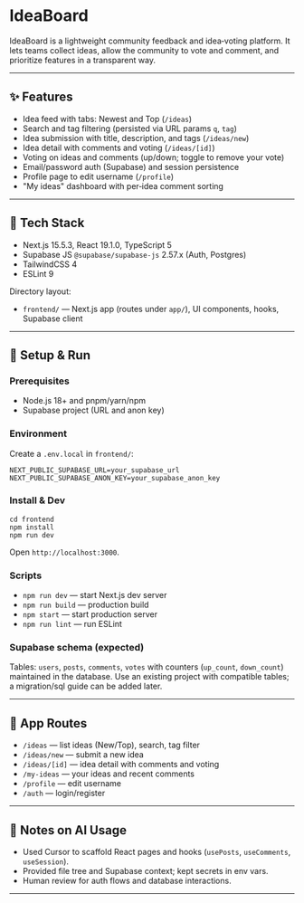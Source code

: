 # IdeaBoard

IdeaBoard is a lightweight community feedback and idea‑voting platform. It lets teams collect ideas, allow the community to vote and comment, and prioritize features in a transparent way.

---

## ✨ Features
- Idea feed with tabs: Newest and Top (`/ideas`)
- Search and tag filtering (persisted via URL params `q`, `tag`)
- Idea submission with title, description, and tags (`/ideas/new`)
- Idea detail with comments and voting (`/ideas/[id]`)
- Voting on ideas and comments (up/down; toggle to remove your vote)
- Email/password auth (Supabase) and session persistence
- Profile page to edit username (`/profile`)
- "My ideas" dashboard with per‑idea comment sorting

---

## 🧰 Tech Stack
- Next.js 15.5.3, React 19.1.0, TypeScript 5
- Supabase JS `@supabase/supabase-js` 2.57.x (Auth, Postgres)
- TailwindCSS 4
- ESLint 9

Directory layout:
- `frontend/` — Next.js app (routes under `app/`), UI components, hooks, Supabase client

---

## 🚀 Setup & Run

### Prerequisites
- Node.js 18+ and pnpm/yarn/npm
- Supabase project (URL and anon key)

### Environment
Create a `.env.local` in `frontend/`:

```
NEXT_PUBLIC_SUPABASE_URL=your_supabase_url
NEXT_PUBLIC_SUPABASE_ANON_KEY=your_supabase_anon_key
```

### Install & Dev
```
cd frontend
npm install
npm run dev
```
Open `http://localhost:3000`.

### Scripts
- `npm run dev` — start Next.js dev server
- `npm run build` — production build
- `npm start` — start production server
- `npm run lint` — run ESLint

### Supabase schema (expected)
Tables: `users`, `posts`, `comments`, `votes` with counters (`up_count`, `down_count`) maintained in the database. Use an existing project with compatible tables; a migration/sql guide can be added later.

---

## 🔗 App Routes
- `/ideas` — list ideas (New/Top), search, tag filter
- `/ideas/new` — submit a new idea
- `/ideas/[id]` — idea detail with comments and voting
- `/my-ideas` — your ideas and recent comments
- `/profile` — edit username
- `/auth` — login/register

---

## 📝 Notes on AI Usage
- Used Cursor to scaffold React pages and hooks (`usePosts`, `useComments`, `useSession`).
- Provided file tree and Supabase context; kept secrets in env vars.
- Human review for auth flows and database interactions.

---


